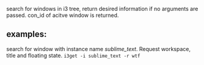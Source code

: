 
search for windows in i3 tree, return desired information if no arguments are passed. con_id of acitve window is returned.

examples:
---------
search for window with instance name *sublime_text*. Request workspace, title and floating state.
`i3get -i sublime_text -r wtf`

